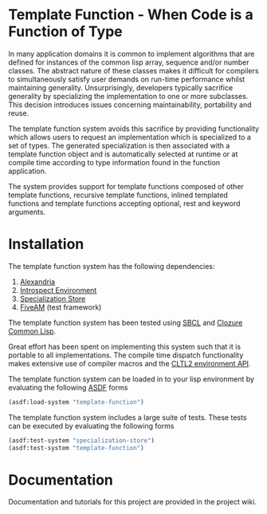 Template Function - When Code is a Function of Type
===================================================

In many application domains it is common to implement algorithms that
are defined for instances of the common lisp array, sequence and/or
number classes. The abstract nature of these classes makes it
difficult for compilers to simultaneously satisfy user demands on
run-time performance whilst maintaining generality. Unsurprisingly,
developers typically sacrifice generality by specializing the
implementation to one or more subclasses. This decision introduces
issues concerning maintainability, portability and reuse.

The template function system avoids this sacrifice by providing
functionality which allows users to request an implementation which is
specialized to a set of types. The generated specialization is then
associated with a template function object and is automatically
selected at runtime or at compile time according to type information
found in the function application.

The system provides support for template functions composed of other
template functions, recursive template functions, inlined templated
functions and template functions accepting optional, rest and keyword
arguments.

# Installation

The template function system has the following dependencies:
1. [Alexandria](https://common-lisp.net/project/alexandria/)
2. [Introspect Environment](https://github.com/Bike/introspect-environment)
3. [Specialization Store](https://github.com/markcox80/specialization-store)
4. [FiveAM](https://common-lisp.net/project/fiveam/) (test framework)

The template function system has been tested
using [SBCL](http://www.sbcl.org)
and [Clozure Common Lisp](https://ccl.clozure.com).

Great effort has been spent on implementing this system such that it
is portable to all implementations. The compile time dispatch
functionality makes extensive use of compiler macros and the
[CLTL2 environment API](https://www.cs.cmu.edu/Groups/AI/html/cltl/clm/node102.html#SECTION001250000000000000000).

The template function system can be loaded in to your lisp environment
by evaluating the following [ASDF](https://common-lisp.net/project/asdf/)
forms
```lisp
(asdf:load-system "template-function")
```

The template function system includes a large suite of tests. These tests
can be executed by evaluating the following forms
```lisp
(asdf:test-system "specialization-store")
(asdf:test-system "template-function")
```

# Documentation

Documentation and tutorials for this project are provided in the
project wiki.
